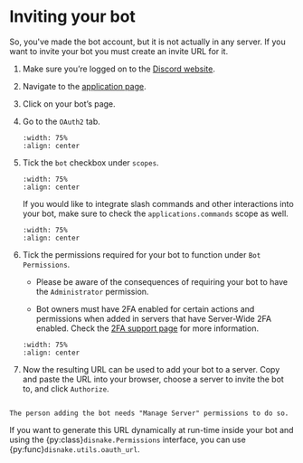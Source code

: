 # Inviting your bot

So, you've made the bot account, but it is not actually in any server. If you want to invite your bot you must create an
invite URL for it.

1.  Make sure you’re logged on to the [Discord website][discord-page].

2.  Navigate to the [application page][discord-app-page].

3.  Click on your bot’s page.

4.  Go to the `OAuth2` tab.

    ```{image} /assets/img-inviting-your-bot/001.png
    :width: 75%
    :align: center
    ```

5.  Tick the `bot` checkbox under `scopes`.

    ```{image} /assets/img-inviting-your-bot/002.png
    :width: 75%
    :align: center
    ```

    If you would like to integrate slash commands and other interactions into your bot, make sure to check the
    `applications.commands` scope as well.

    ```{image} /assets/img-inviting-your-bot/003.png
    :width: 75%
    :align: center
    ```

6.  Tick the permissions required for your bot to function under `Bot Permissions`.

    -   Please be aware of the consequences of requiring your bot to have the `Administrator` permission.

    -   Bot owners must have 2FA enabled for certain actions and permissions when added in servers that have Server-Wide
        2FA enabled. Check the [2FA support page][discord-2fa-page] for more information.

    ```{image} /assets/img-inviting-your-bot/004.png
    :width: 75%
    :align: center
    ```

7.  Now the resulting URL can be used to add your bot to a server. Copy and paste the URL into your browser, choose a
    server to invite the bot to, and click `Authorize`.

```{note}

The person adding the bot needs "Manage Server" permissions to do so.
```

If you want to generate this URL dynamically at run-time inside your bot and using the {py:class}`disnake.Permissions`
interface, you can use {py:func}`disnake.utils.oauth_url`.

[discord-page]: https://www.discord.com
[discord-app-page]: https://discord.com/developers/applications
[discord-2fa-page]: https://support.discord.com/hc/en-us/articles/219576828-Setting-up-Two-Factor-Authentication
